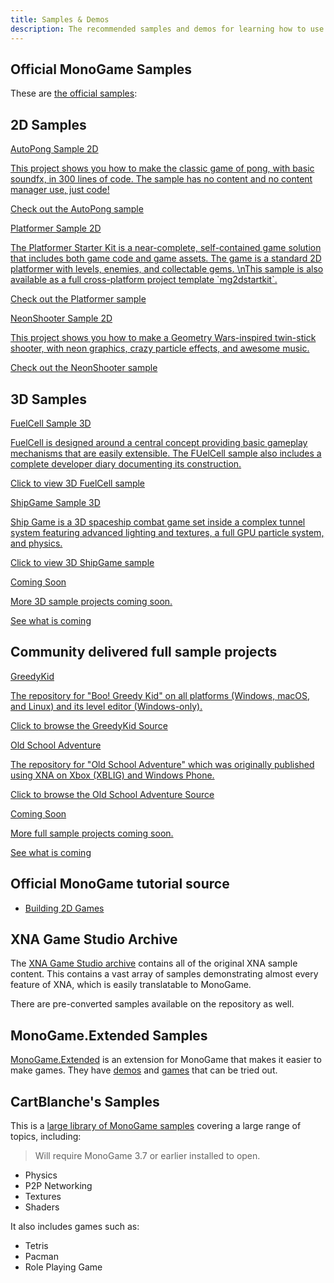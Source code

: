 ```yaml
---
title: Samples & Demos
description: The recommended samples and demos for learning how to use MonoGame.
---
```


## Official MonoGame Samples

These are [the official samples](https://github.com/MonoGame/MonoGame.Samples):

## 2D Samples

<section class="container-xxl mb-5">
    <div class="row">
        <div class="col-12 col-lg-4 mb-5">
            <div class="mg-card mg-box-shadow h-100">
                <a target="_self"
                    href="https://github.com/MonoGame/MonoGame.Samples/tree/3.8.4/AutoPong"
                    class="mg-no-link">
                    <div class="mg-card-body d-flex flex-column h-100">
                        <div class="mg-card-title"><i class="bi bi-arrow-bar-right"></i> AutoPong Sample 2D</div>
                        <p>
                            This project shows you how to make the classic game of pong, with basic soundfx, in 300 lines of code.
                            The sample has no content and no content manager use, just code!
                        </p>
                        <p class="mt-auto">Check out the AutoPong sample</p>
                    </div>
                </a>
            </div>
        </div>
        <div class="col-12 col-lg-4 mb-5">
            <div class="mg-card mg-box-shadow h-100">
                <a target="_self"
                    href="https://github.com/MonoGame/MonoGame.Samples/tree/3.8.4/Platformer2D"
                    class="mg-no-link">
                    <div class="mg-card-body d-flex flex-column h-100">
                        <div class="mg-card-title"><i class="bi bi-body-text"></i> Platformer Sample 2D</div>
                        <p>
                            The Platformer Starter Kit is a near-complete, self-contained game solution that includes both game code and game assets. The game is a standard 2D platformer with levels, enemies, and collectable gems.
                            \nThis sample is also available as a full cross-platform project template `mg2dstartkit`.
                        </p>
                        <p class="mt-auto">Check out the Platformer sample</p>
                    </div>
                </a>
            </div>
        </div>
        <div class="col-12 col-lg-4 mb-5">
            <div class="mg-card mg-box-shadow h-100">
                <a target="_self"
                    href="https://github.com/MonoGame/MonoGame.Samples/tree/3.8.4/NeonShooter"
                    class="mg-no-link">
                    <div class="mg-card-body d-flex flex-column h-100">
                        <div class="mg-card-title"><i class="bi bi-battery-charging"></i> NeonShooter Sample 2D</div>
                        <p>
                            This project shows you how to make a Geometry Wars-inspired twin-stick shooter, with neon graphics, crazy particle effects, and awesome music.
                        </p>
                        <p class="mt-auto">Check out the NeonShooter sample</p>
                    </div>
                </a>
            </div>
        </div>
    </div>
</section>

## 3D Samples

<section class="container-xxl mb-5">
    <div class="row">
        <div class="col-12 col-lg-4 mb-5">
            <div class="mg-card mg-box-shadow h-100">
                <a target="_self"
                    href="https://github.com/MonoGame/MonoGame.Samples/tree/3.8.4/FuelCell"
                    class="mg-no-link">
                    <div class="mg-card-body d-flex flex-column h-100">
                        <div class="mg-card-title"><i class="bi bi-bandaid-fill"></i> FuelCell Sample 3D</div>
                        <p>
                            FuelCell is designed around a central concept providing basic gameplay mechanisms that are easily extensible.  The FUelCell sample also includes a complete developer diary documenting its construction.
                        </p>
                        <p class="mt-auto">Click to view 3D FuelCell sample</p>
                    </div>
                </a>
            </div>
        </div>
        <div class="col-12 col-lg-4 mb-5">
            <div class="mg-card mg-box-shadow h-100">
                <a target="_self"
                    href="https://github.com/MonoGame/MonoGame.Samples/tree/3.8.4/ShipGame"
                    class="mg-no-link">
                    <div class="mg-card-body d-flex flex-column h-100">
                        <div class="mg-card-title"><i class="bi bi-rocket-takeoff-fill"></i> ShipGame Sample 3D</div>
                        <p>
                            Ship Game is a 3D spaceship combat game set inside a complex tunnel system featuring advanced lighting and textures, a full GPU particle system, and physics.
                        </p>
                        <p class="mt-auto">Click to view 3D ShipGame sample</p>
                    </div>
                </a>
            </div>
        </div>
        <div class="col-12 col-lg-4 mb-5">
            <div class="mg-card mg-box-shadow h-100">
                <a target="_self"
                    href="/articles/samples.html"
                    class="mg-no-link">
                    <div class="mg-card-body d-flex flex-column h-100">
                        <div class="mg-card-title"><i class="bi bi-lightbulb"></i> Coming Soon</div>
                        <p>
                            More 3D sample projects coming soon.
                        </p>
                        <p class="mt-auto">See what is coming</p>
                    </div>
                </a>
            </div>
        </div>
    </div>
</section>

## Community delivered full sample projects

<section class="container-xxl mb-5">
    <div class="row">
        <div class="col-12 col-lg-4 mb-5">
            <div class="mg-card mg-box-shadow h-100">
                <a target="_self"
                    href="https://github.com/FlyingOakGames/GreedyKid"
                    class="mg-no-link">
                    <div class="mg-card-body d-flex flex-column h-100">
                        <div class="mg-card-title"><i class="bi bi-files"></i> GreedyKid</div>
                        <p>
                            The repository for "Boo! Greedy Kid" on all platforms (Windows, macOS, and Linux) and its level editor (Windows-only).
                        </p>
                        <p class="mt-auto">Click to browse the GreedyKid Source</p>
                    </div>
                </a>
            </div>
        </div>
        <div class="col-12 col-lg-4 mb-5">
            <div class="mg-card mg-box-shadow h-100">
                <a target="_self"
                    href="https://github.com/ZenithMoonStudios/OldSchoolAdventure"
                    class="mg-no-link">
                    <div class="mg-card-body d-flex flex-column h-100">
                        <div class="mg-card-title"><i class="bi bi-badge-ad-fill"></i> Old School Adventure</div>
                        <p>
                            The repository for "Old School Adventure" which was originally published using XNA on Xbox (XBLIG) and Windows Phone.
                        </p>
                        <p class="mt-auto">Click to browse the Old School Adventure Source</p>
                    </div>
                </a>
            </div>
        </div>
        <div class="col-12 col-lg-4 mb-5">
            <div class="mg-card mg-box-shadow h-100">
                <a target="_self"
                    href="/articles/samples.html"
                    class="mg-no-link">
                    <div class="mg-card-body d-flex flex-column h-100">
                        <div class="mg-card-title"><i class="bi bi-lightbulb"></i> Coming Soon</div>
                        <p>
                            More full sample projects coming soon.
                        </p>
                        <p class="mt-auto">See what is coming</p>
                    </div>
                </a>
            </div>
        </div>
    </div>
</section>

## Official MonoGame tutorial source

- [Building 2D Games](https://github.com/MonoGame/MonoGame.Samples/tree/3.8.4/Tutorials/learn-monogame-2d)

## XNA Game Studio Archive

The [XNA Game Studio archive](https://github.com/SimonDarksideJ/XNAGameStudio) contains all of the original XNA sample content. This contains a vast array of samples demonstrating almost every feature of XNA, which is easily translatable to MonoGame.

There are pre-converted samples available on the repository as well.

## MonoGame.Extended Samples

[MonoGame.Extended](https://github.com/craftworkgames/MonoGame.Extended) is an extension for MonoGame that makes it easier to make games. They have [demos](https://github.com/craftworkgames/MonoGame.Extended-samples/tree/master/src/Demos) and [games](https://github.com/craftworkgames/MonoGame.Extended-samples/tree/master/src/Games) that can be tried out.

## CartBlanche's Samples

This is a [large library of MonoGame samples](https://github.com/CartBlanche/MonoGame-Samples) covering a large range of topics, including:

> Will require MonoGame 3.7 or earlier installed to open.

- Physics
- P2P Networking
- Textures
- Shaders

It also includes games such as:

- Tetris
- Pacman
- Role Playing Game
